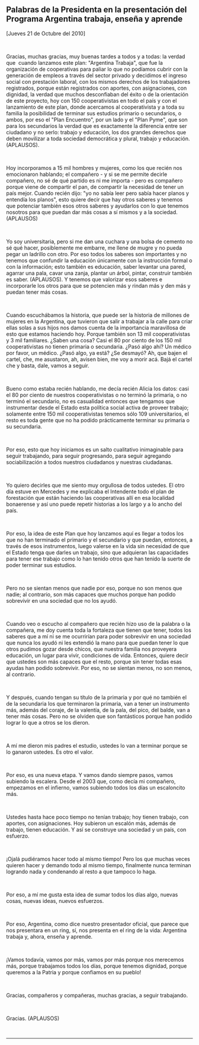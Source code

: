 Palabras de la Presidenta en la presentación del Programa Argentina trabaja, enseña y aprende
---------------------------------------------------------------------------------------------

[Jueves 21 de Octubre del 2010]

 

Gracias, muchas gracias, muy buenas tardes a todos y a todas: la verdad
que  cuando lanzamos este plan: "Argentina Trabaja", que fue la
organización de cooperativas para paliar lo que no podíamos cubrir con
la generación de empleos a través del sector privado y decidimos el
ingreso social con prestación laboral, con los mismos derechos de los
trabajadores registrados, porque están registrados con aportes, con
asignaciones, con dignidad, la verdad que muchos desconfiaban del éxito
o de la orientación de este proyecto, hoy con 150 cooperativistas en
todo el país y con el lanzamiento de este plan, donde acercamos al
cooperativista y a toda su familia la posibilidad de terminar sus
estudios primario o secundarios, o ambos, por eso el "Plan Encuentro",
por un lado y el "Plan Pyme", que son para los secundarios la verdad que
es exactamente la diferencia entre ser ciudadano y no serlo: trabajo y
educación, los dos grandes derechos que deben movilizar a toda sociedad
democrática y plural, trabajo y educación. (APLAUSOS).

 

Hoy incorporamos a 15 mil hombres y mujeres, como los que recién nos
emocionaron hablando; el compañero - y si se me permite decirle
compañero, no sé de qué partido es ni me importa - pero es compañero
porque viene de compartir el pan, de compartir la necesidad de tener un
país mejor. Cuando recién dijo: "yo no sabía leer pero sabía hacer
planos y entendía los planos", esto quiere decir que hay otros saberes y
tenemos que potenciar también esos otros saberes y ayudarlos con lo que
tenemos nosotros para que puedan dar más cosas a sí mismos y a la
sociedad. (APLAUSOS)

 

Yo soy universitaria, pero si me dan una cuchara y una bolsa de cemento
no sé qué hacer, posiblemente me embarre, me llene de mugre y no pueda
pegar un ladrillo con otro. Por eso todos los saberes son importantes y
no tenemos que confundir la educación únicamente con la instrucción
formal o con la información; esto también es educación, saber levantar
una pared, agarrar una pala, cavar una zanja, plantar un árbol, pintar,
construir también es saber. (APLAUSOS). Y tenemos que valorizar esos
saberes e incorporarle los otros para que se potencien más y rindan más
y den más y puedan tener más cosas.

 

Cuando escuchábamos la historia, que puede ser la historia de millones
de mujeres en la Argentina, que tuvieron que salir a trabajar a la calle
para criar ellas solas a sus hijos nos damos cuenta de la importancia
maravillosa de esto que estamos haciendo hoy. Porque también son 13 mil
cooperativistas y 3 mil familiares. ¿Saben una cosa? Casi el 80 por
ciento de los 150 mil cooperativistas no tienen primaria o secundaria.
¿Pasó algo ahí? Un médico por favor, un médico. ¿Pasó algo, ya está? ¿Se
desmayó? Ah, que bajen el cartel, che, me asustaron, ah, avisen bien, me
voy a morir acá. Bajá el cartel che y basta, dale, vamos a seguir. 

 

Bueno como estaba recién hablando, me decía recién Alicia los datos:
casi el 80 por ciento de nuestros cooperativistas o no terminó la
primaria, o no terminó el secundario, no es casualidad entonces que
tengamos que instrumentar desde el Estado esta política social activa de
proveer trabajo; solamente entre 150 mil cooperativistas tenemos sólo
109 universitarios, el resto es toda gente que no ha podido
prácticamente terminar su primaria o su secundaria.

 

Por eso, esto que hoy iniciamos es un salto cualitativo inimaginable
para seguir trabajando, para seguir progresando, para seguir agregando
sociabilización a todos nuestros ciudadanos y nuestras ciudadanas.

 

Yo quiero decirles que me siento muy orgullosa de todos ustedes. El otro
día estuve en Mercedes y me explicaba el Intendente todo el plan de
forestación que están haciendo las cooperativas allí en esa localidad
bonaerense y así uno puede repetir historias a los largo y a lo ancho
del país.

 

Por eso, la idea de este Plan que hoy lanzamos aquí es llegar a todos
los que no han terminado el primario y el secundario y que puedan,
entonces, a través de esos instrumentos, luego valerse en la vida sin
necesidad de que el Estado tenga que darles un trabajo, sino que
adquieran las capacidades para tener ese trabajo como lo han tenido
otros que han tenido la suerte de poder terminar sus estudios.

 

Pero no se sientan menos que nadie por eso, porque no son menos que
nadie; al contrario, son más capaces que muchos porque han podido
sobrevivir en una sociedad que no los ayudó.

 

Cuando veo o escucho al compañero que recién hizo uso de la palabra o la
compañera, me doy cuenta toda la fortaleza que tienen que tener, todos
los saberes que a mí ni se me ocurrirían para poder sobrevivir en una
sociedad que nunca los ayudó ni les extendió la mano para que puedan
tener lo que otros pudimos gozar desde chicos, que nuestra familia nos
proveyera educación, un lugar para vivir, condiciones de vida. Entonces,
quiere decir que ustedes son más capaces que el resto, porque sin tener
todas esas ayudas han podido sobrevivir. Por eso, no se sientan menos,
no son menos, al contrario.

 

Y después, cuando tengan su título de la primaria y por qué no también
el de la secundaria los que terminaron la primaria, van a tener un
instrumento más, además del coraje, de la valentía, de la pala, del
pico, del balde, van a tener más cosas. Pero no se olviden que son
fantásticos porque han podido lograr lo que a otros se los dieron.

 

A mí me dieron mis padres el estudio, ustedes lo van a terminar porque
se lo ganaron ustedes. Es otro el valor.

 

Por eso, es una nueva etapa. Y vamos dando siempre pasos, vamos subiendo
la escalera. Desde el 2003 que, como decía mi compañero, empezamos en el
infierno, vamos subiendo todos los días un escaloncito más.

 

Ustedes hasta hace poco tiempo no tenían trabajo; hoy tienen trabajo,
con aportes, con asignaciones. Hoy subieron un escalón más, además de
trabajo, tienen educación. Y así se construye una sociedad y un país,
con esfuerzo.

 

¡Ojalá pudiéramos hacer todo al mismo tiempo! Pero los que muchas veces
quieren hacer y demando todo al mismo tiempo, finalmente nunca terminan
logrando nada y condenando al resto a que tampoco lo haga.

 

Por eso, a mí me gusta esta idea de sumar todos los días algo, nuevas
cosas, nuevas ideas, nuevos esfuerzos.

 

Por eso, Argentina, como dice nuestro presentador oficial, que parece
que nos presentara en un ring, sí, nos presenta en el ring de la vida:
Argentina trabaja y, ahora, enseña y aprende.

 

¡Vamos todavía, vamos por más, vamos por más porque nos merecemos más,
porque trabajamos todos los días, porque tenemos dignidad, porque
queremos a la Patria y porque confiamos en su pueblo!

 

Gracias, compañeros y compañeras, muchas gracias, a seguir trabajando.

 

Gracias. (APLAUSOS) 

       

****

 
